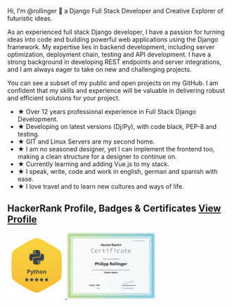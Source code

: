 Hi, I’m @rollinger 👋 a Django Full Stack Developer and Creative Explorer of futuristic ideas.

As an experienced full stack Django developer, I have a passion for turning ideas into code and building powerful web applications using the Django framework. My expertise lies in backend development, including server optimization, deployment chain, testing and API development. I have a strong background in developing REST endpoints and server integrations, and I am always eager to take on new and challenging projects. 

You can see a subset of my public and open projects on my GitHub. I am confident that my skills and experience will be valuable in delivering robust and efficient solutions for your project.

- ★ Over 12 years professional experience in Full Stack Django Development. 
- ★ Developing on latest versions (Dj/Py), with code black, PEP-8 and testing.
- ★ GIT and Linux Servers are my second home.
- ★ I am no seasoned designer, yet I can implement the frontend too, making a clean structure for a designer to continue on.
- ★ Currently learning and adding Vue.js to my stack.
- ★ I speak, write, code and work in english, german and spanish with ease. 
- ★ I love travel and to learn new cultures and ways of life.

## HackerRank Profile, Badges & Certificates [View Profile](https://www.hackerrank.com/philipp_rolling1)
<a href="https://www.hackerrank.com/philipp_rolling1" target="_blank"> 
    <img src="images/PythonBadge_5star.png" alt="Python Badge (5-star)" title="Python Badge (5-star)" height="150"/>
</a>
<a href="https://www.hackerrank.com/philipp_rolling1" target="_blank">
    <img src="images/PythonCertificate.png" alt="Python Certificate" title="Python Certificate" height="150"/>
</a>
